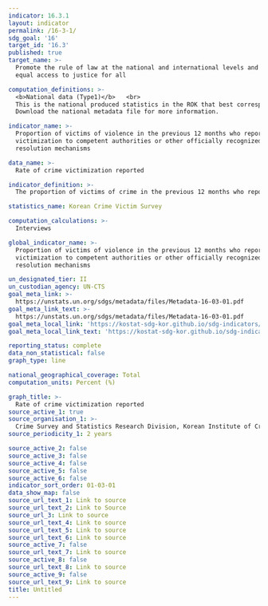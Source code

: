 ```yaml
---
indicator: 16.3.1
layout: indicator
permalink: /16-3-1/
sdg_goal: '16'
target_id: '16.3'
published: true
target_name: >-
  Promote the rule of law at the national and international levels and ensure
  equal access to justice for all

computation_definitions: >-
  <b>National data (Type1)</b>   <br>
  This is the national produced statistics in the ROK that best corresponds to the definition of UN SDGs indicators. <br>
  Download the national metadata file for more information.

indicator_name: >-
  Proportion of victims of violence in the previous 12 months who reported their
  victimization to competent authorities or other officially recognized conflict
  resolution mechanisms

data_name: >-
  Rate of crime victimization reported 

indicator_definition: >-
  The proportion of victims of crime in the previous 12 months who reported their victimization to the police  

statistics_name: Korean Crime Victim Survey

computation_calculations: >-
  Interviews

global_indicator_name: >-
  Proportion of victims of violence in the previous 12 months who reported their
  victimization to competent authorities or other officially recognized conflict
  resolution mechanisms

un_designated_tier: II
un_custodian_agency: UN-CTS
goal_meta_link: >-
  https://unstats.un.org/sdgs/metadata/files/Metadata-16-03-01.pdf   
goal_meta_link_text: >-
  https://unstats.un.org/sdgs/metadata/files/Metadata-16-03-01.pdf   
goal_meta_local_link: 'https://kostat-sdg-kor.github.io/sdg-indicators/public/data/Metadata-16-03-01_ENG.pdf'
goal_meta_local_link_text: 'https://kostat-sdg-kor.github.io/sdg-indicators/public/data/Metadata-16-03-01_ENG.pdf'

reporting_status: complete
data_non_statistical: false
graph_type: line

national_geographical_coverage: Total
computation_units: Percent (%)

graph_title: >-
  Rate of crime victimization reported 
source_active_1: true
source_organisation_1: >-
  Crime Survey and Statistics Research Division, Korean Institute of Criminology
source_periodicity_1: 2 years

source_active_2: false
source_active_3: false
source_active_4: false
source_active_5: false
source_active_6: false
indicator_sort_order: 01-03-01
data_show_map: false
source_url_text_1: Link to source
source_url_text_2: Link to Source
source_url_3: Link to source
source_url_text_4: Link to source
source_url_text_5: Link to source
source_url_text_6: Link to source
source_active_7: false
source_url_text_7: Link to source
source_active_8: false
source_url_text_8: Link to source
source_active_9: false
source_url_text_9: Link to source
title: Untitled
---
```

